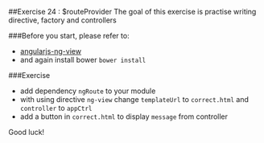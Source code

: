 ##Exercise 24 : $routeProvider
The goal of this exercise is practise writing directive, factory and controllers

###Before you start, please refer to:
* [angularjs-ng-view](https://egghead.io/lessons/angularjs-ng-view)
* and again install bower ```bower install```

###Exercise
* add dependency ```ngRoute``` to your module
* with using directive ```ng-view``` change ```templateUrl``` to ```correct.html``` and ```controller``` to ```appCtrl```
* add a button in ```correct.html``` to display ```message``` from controller

Good luck!